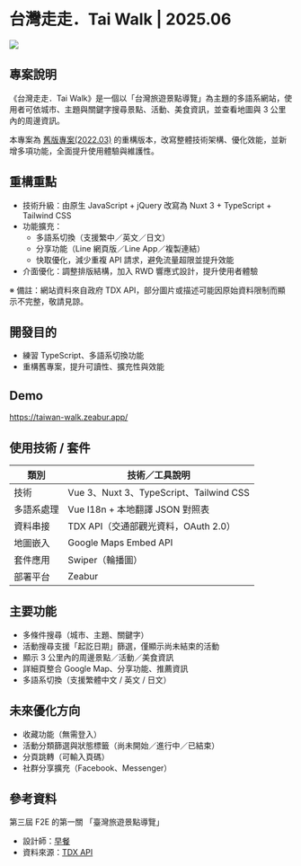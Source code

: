 # 台灣走走．Tai Walk | 2025.06
![](https://i.ibb.co/xqDrB7Mt/taiwan-walk-zeabur-app.jpg)

## 專案說明
《台灣走走．Tai Walk》是一個以「台灣旅遊景點導覽」為主題的多語系網站，使用者可依城市、主題與關鍵字搜尋景點、活動、美食資訊，並查看地圖與 3 公里內的周邊資訊。

本專案為 [舊版專案(2022.03)](https://github.com/JhihYing/tai-walk) 的重構版本，改寫整體技術架構、優化效能，並新增多項功能，全面提升使用體驗與維護性。



## 重構重點
- 技術升級：由原生 JavaScript + jQuery 改寫為 Nuxt 3 + TypeScript + Tailwind CSS
- 功能擴充：
  - 多語系切換（支援繁中／英文／日文）
  - 分享功能（Line 網頁版／Line App／複製連結）
  - 快取優化，減少重複 API 請求，避免流量超限並提升效能
- 介面優化：調整排版結構，加入 RWD 響應式設計，提升使用者體驗

※ 備註：網站資料來自政府 TDX API，部分圖片或描述可能因原始資料限制而顯示不完整，敬請見諒。


## 開發目的
- 練習 TypeScript、多語系切換功能
- 重構舊專案，提升可讀性、擴充性與效能


## Demo
https://taiwan-walk.zeabur.app/


## 使用技術 / 套件
| 類別        | 技術／工具說明                                   |
|------------|------------------------------------------------|
| 技術        | Vue 3、Nuxt 3、TypeScript、Tailwind CSS         |
| 多語系處理   | Vue I18n + 本地翻譯 JSON 對照表                  |
| 資料串接     | TDX API（交通部觀光資料，OAuth 2.0）              |
| 地圖嵌入     | Google Maps Embed API                         |
| 套件應用     | Swiper（輪播圖）                                |
| 部署平台     | Zeabur                                         |


## 主要功能
 - 多條件搜尋（城市、主題、關鍵字）
 - 活動搜尋支援「起訖日期」篩選，僅顯示尚未結束的活動
 - 顯示 3 公里內的周邊景點／活動／美食資訊
 - 詳細頁整合 Google Map、分享功能、推薦資訊
 - 多語系切換（支援繁體中文 / 英文 / 日文）


## 未來優化方向
- 收藏功能（無需登入）
- 活動分類篩選與狀態標籤（尚未開始／進行中／已結束）
- 分頁跳轉（可輸入頁碼）
- 社群分享擴充（Facebook、Messenger）

  
## 參考資料
第三屆 F2E 的第一關 「臺灣旅遊景點導覽」

- 設計師：[早餐](https://2021.thef2e.com/users/6296427084285739247/)
- 資料來源：[TDX API](https://tdx.transportdata.tw/api-service/swagger#/Tourism)
